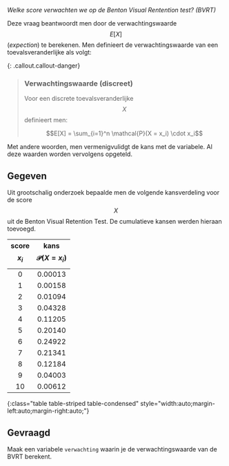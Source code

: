 *Welke score verwachten we op de Benton Visual Rentention test? (BVRT)*

Deze vraag beantwoordt men door de verwachtingswaarde $$E[X]$$ (*expection*) te berekenen. Men definieert de verwachtingswaarde van een toevalsveranderlijke als volgt:

{: .callout.callout-danger}
>### Verwachtingswaarde (discreet)
>Voor een discrete toevalsveranderlijke $$X$$ definieert men:
>
>$$E[X] = \sum_{i=1}^n \mathcal{P}(X = x_i) \cdot x_i$$

Met andere woorden, men vermenigvulidgt de kans met de variabele. Al deze waarden worden vervolgens opgeteld.

## Gegeven

Uit grootschalig onderzoek bepaalde men de volgende kansverdeling voor de score $$X$$ uit de Benton Visual Retention Test. De cumulatieve kansen werden hieraan toevoegd.

| score $$x_i$$ | kans $$\mathcal{P}(X = x_i)$$| 
|:--:|:-------:|
| 0  | 0.00013 |
| 1  | 0.00158 |
| 2  | 0.01094 |
| 3  | 0.04328 |
| 4  | 0.11205 |
| 5  | 0.20140 |
| 6  | 0.24922 |
| 7  | 0.21341 |
| 8  | 0.12184 |
| 9  | 0.04003 |
| 10 | 0.00612 |
{:class="table table-striped table-condensed" style="width:auto;margin-left:auto;margin-right:auto;"}

## Gevraagd

Maak een variabele `verwachting` waarin je de verwachtingswaarde van de BVRT berekent.
